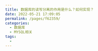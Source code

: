 ```yaml
---
title: 数据库的读写分离的作用是什么？如何实现？
date: 2022-05-21 17:09:05
permalink: /pages/f62359/
categories:
  - 数据库
  - MYSQL相关
tags:
  - 
---
```

